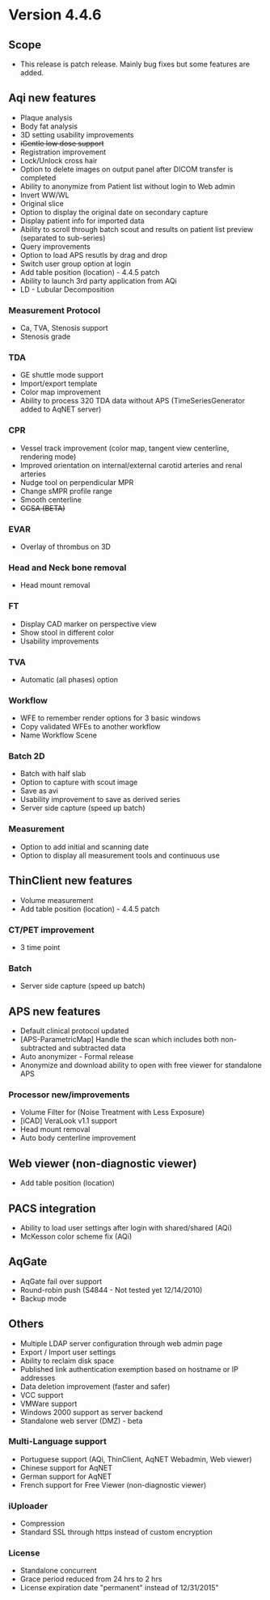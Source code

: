 <!-- TITLE: (2010) Version 4.4.6 -->
<!-- SUBTITLE: A quick summary of Version 4.4.6 -->

# Version 4.4.6
## Scope
* This release is patch release.  Mainly bug fixes but some features are added.

## Aqi new features
* Plaque analysis
* Body fat analysis
* 3D setting usability improvements
* ~~iGentle low dose support~~
* Registration improvement
* Lock/Unlock cross hair
* Option to delete images on output panel after DICOM transfer is completed
* Ability to anonymize from Patient list without login to Web admin
* Invert WW/WL
* Original slice
* Option to display the original date on secondary capture
* Display patient info for imported data
* Ability to scroll through batch scout and results on patient list preview (separated to sub-series)
* Query improvements
* Option to load APS resutls by drag and drop
* Switch user group option at login
* Add table position (location) - 4.4.5 patch
* Ability to launch 3rd party application from AQi
* LD - Lubular Decomposition

### Measurement Protocol 
*    Ca, TVA, Stenosis support
*    Stenosis grade

### TDA
*    GE shuttle mode support
*    Import/export template
*    Color map improvement
*    Ability to process 320 TDA data without APS (TimeSeriesGenerator added to AqNET server)

### CPR
*    Vessel track improvement (color map, tangent view centerline, rendering mode)
*    Improved orientation on internal/external carotid arteries and renal arteries
*    Nudge tool on perpendicular MPR
*    Change sMPR profile range
*    Smooth centerline
*    ~~CCSA (BETA)~~

### EVAR
*    Overlay of thrombus on 3D

### Head and Neck bone removal
*    Head mount removal

### FT
*    Display CAD marker on perspective view
*    Show stool in different color
*    Usability improvements

### TVA
*    Automatic (all phases) option

### Workflow
*    WFE to remember render options for 3 basic windows
*    Copy validated WFEs to another workflow
*    Name Workflow Scene

### Batch 2D
*    Batch with half slab
*    Option to capture with scout image
*    Save as avi
*    Usability improvement to save as derived series
*    Server side capture (speed up batch)

### Measurement
*   Option to add initial and scanning date
*   Option to display all measurement tools and continuous use


## ThinClient new features
* Volume measurement
* Add table position (location) - 4.4.5 patch
### CT/PET improvement
*    3 time point
### Batch
*    Server side capture (speed up batch)

## APS new features
* Default clinical protocol updated
* [APS-ParametricMap] Handle the scan which includes both non-subtracted and subtracted data
* Auto anonymizer - Formal release
* Anonymize and download ability to open with free viewer for standalone APS
### Processor new/improvements
*    Volume Filter for (Noise Treatment with Less Exposure)
*    [iCAD] VeraLook v1.1 support 
*    Head mount removal
*   Auto body centerline improvement

## Web viewer (non-diagnostic viewer)
* Add table position (location)

## PACS integration
* Ability to load user settings after login with shared/shared (AQi)
* McKesson color scheme fix (AQi)

## AqGate
* AqGate fail over support
* Round-robin push (S4844 - Not tested yet 12/14/2010)
* Backup mode

## Others
* Multiple LDAP server configuration through web admin page  
* Export / Import user settings
* Ability to reclaim disk space
* Published link authentication exemption based on hostname or IP addresses
* Data deletion improvement (faster and safer)
* VCC support
* VMWare support
* Windows 2000 support as server backend
* Standalone web server (DMZ) - beta
### Multi-Language support
*    Portuguese support (AQi, ThinClient, AqNET Webadmin, Web viewer)
*    Chinese support for AqNET
*    German support for AqNET
*    French support for Free Viewer (non-diagnostic viewer) 
### iUploader
*    Compression
*    Standard SSL through https instead of custom encryption
### License
*    Standalone concurrent
*    Grace period reduced from 24 hrs to 2 hrs
*    License expiration date "permanent" instead of 12/31/2015"

